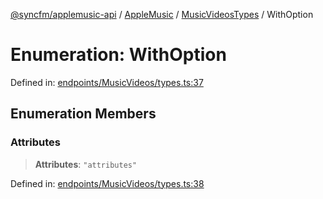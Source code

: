 [@syncfm/applemusic-api](../../../../../../globals.md) / [AppleMusic](../../../index.md) / [MusicVideosTypes](../index.md) / WithOption

# Enumeration: WithOption

Defined in: [endpoints/MusicVideos/types.ts:37](https://github.com/sync-fm/applemusic-api/blob/9471caba6a6b5bc92263ffc6e5d9c04672ec1f7f/src/endpoints/MusicVideos/types.ts#L37)

## Enumeration Members

### Attributes

> **Attributes**: `"attributes"`

Defined in: [endpoints/MusicVideos/types.ts:38](https://github.com/sync-fm/applemusic-api/blob/9471caba6a6b5bc92263ffc6e5d9c04672ec1f7f/src/endpoints/MusicVideos/types.ts#L38)

